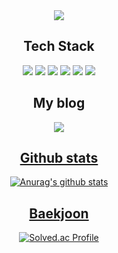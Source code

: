 <div align="center">
	
<img src="https://capsule-render.vercel.app/api?type=waving&color=gradient&height=200&section=header&text=성장하는 개발자 SeongHyuk Choi&fontSize=50&fontColor=#DDDDFF" />
	
## Tech Stack
<img src="https://img.shields.io/badge/HTML-lightgrey?style=flat&logo=HTML5&logoColor=white"/>
<img src="https://img.shields.io/badge/CSS-blue?style=flat&logo=CSS3&logoColor=white"/>	
<img src="https://img.shields.io/badge/Javascript-orange?style=flat&logo=JavaScript&logoColor=white"/>
<img src="https://img.shields.io/badge/Node.js-yellowgreen?style=flat&logo=Node.js&logoColor=white"/>
<img src="https://img.shields.io/badge/C-9cf?style=flat&logo=C&logoColor=white"/>
<img src="https://img.shields.io/badge/GitHub-black?style=flat&logo=GitHub&logoColor=white"/>

## My blog
<a href="https://seonchoi.tistory.com/"><img src="https://img.shields.io/badge/개발자로 살아남기-brightgreen?style=flat&logo=Storyblok&logoColor=white&link=https://seonchoi.tistory.com/"/>


## Github stats
![Anurag's github stats](https://github-readme-stats.vercel.app/api?username=KR-Airdrop&theme=github_dark&show_icons=true)
	

## Baekjoon
[![Solved.ac Profile](http://mazassumnida.wtf/api/generate_badge?boj=choish4682)](https://solved.ac/choish4682)

</div>
